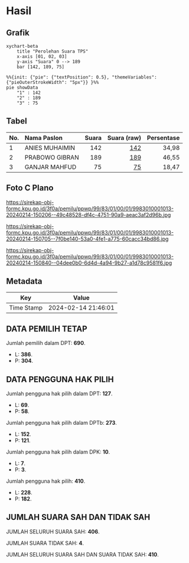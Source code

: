 # Hasil

## Grafik

```mermaid
xychart-beta
    title "Perolehan Suara TPS"
    x-axis [01, 02, 03]
    y-axis "Suara" 0 --> 189
    bar [142, 189, 75]
```

```mermaid
%%{init: {"pie": {"textPosition": 0.5}, "themeVariables": {"pieOuterStrokeWidth": "5px"}} }%%
pie showData
    "1" : 142
    "2" : 189
    "3" : 75
```

## Tabel

| No. | Nama Paslon    | Suara | Suara (raw) | Persentase |
|:--- |:-------------- | -----:| -----------:| ----------:|
| 1   | ANIES MUHAIMIN | 142   | [142][p-1]  | 34,98      |
| 2   | PRABOWO GIBRAN | 189   | [189][p-2]  | 46,55      |
| 3   | GANJAR MAHFUD  | 75    | [75][p-3]   | 18,47      |


[p-1]: https://github.com/gigit-pemilu/pemilu-2024-99-luar-negeri/blob/main/pilpres/hitung-suara/sub/99-luar-negeri/sub/83-osaka-jepang/sub/01-osaka-jepang/sub/0001-osaka-jepang/sub/013-tps-001/sub/paslon-1.txt
[p-2]: https://github.com/gigit-pemilu/pemilu-2024-99-luar-negeri/blob/main/pilpres/hitung-suara/sub/99-luar-negeri/sub/83-osaka-jepang/sub/01-osaka-jepang/sub/0001-osaka-jepang/sub/013-tps-001/sub/paslon-2.txt
[p-3]: https://github.com/gigit-pemilu/pemilu-2024-99-luar-negeri/blob/main/pilpres/hitung-suara/sub/99-luar-negeri/sub/83-osaka-jepang/sub/01-osaka-jepang/sub/0001-osaka-jepang/sub/013-tps-001/sub/paslon-3.txt

## Foto C Plano

https://sirekap-obj-formc.kpu.go.id/3f0a/pemilu/ppwp/99/83/01/00/01/9983010001013-20240214-150206--49c48528-df4c-4751-90a9-aeac3af2d96b.jpg

https://sirekap-obj-formc.kpu.go.id/3f0a/pemilu/ppwp/99/83/01/00/01/9983010001013-20240214-150705--7f0be140-53a0-4fe1-a775-60cacc34bd86.jpg

https://sirekap-obj-formc.kpu.go.id/3f0a/pemilu/ppwp/99/83/01/00/01/9983010001013-20240214-150840--04dee0b0-6d4d-4a94-9b27-a1d78c9581f6.jpg


## Metadata

| Key        | Value               |
| ---------- | ------------------- |
| Time Stamp | 2024-02-14 21:46:01 |


## DATA PEMILIH TETAP

Jumlah pemilih dalam DPT: **690**.
 * L: **386**.
 * P: **304**.

## DATA PENGGUNA HAK PILIH

Jumlah pengguna hak pilih dalam DPT: **127**.
 * L: **69**.
 * P: **58**.

Jumlah pengguna hak pilih dalam DPTb: **273**.
 * L: **152**.
 * P: **121**.

Jumlah pengguna hak pilih dalam DPK: **10**.
 * L: **7**.
 * P: **3**.

Jumlah pengguna hak pilih: **410**.
 * L: **228**.
 * P: **182**.

## JUMLAH SUARA SAH DAN TIDAK SAH

JUMLAH SELURUH SUARA SAH: **406**.

JUMLAH SUARA TIDAK SAH: **4**.

JUMLAH SELURUH SUARA SAH DAN SUARA TIDAK SAH: **410**.


